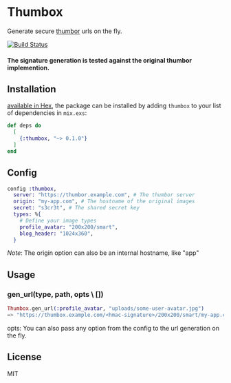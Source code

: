 # Thumbox

Generate secure [thumbor](http://thumbor.org) urls on the fly.

[![Build Status](https://travis-ci.org/webdeb/thumbox.svg?branch=master)](https://travis-ci.org/webdeb/thumbox)

#### The signature generation is tested against the original thumbor implemention.

## Installation

[available in Hex](https://hex.pm/packages/thumbox), the package can be installed
by adding `thumbox` to your list of dependencies in `mix.exs`:

```elixir
def deps do
  [
    {:thumbox, "~> 0.1.0"}
  ]
end
```

## Config

```elixir
config :thumbox,
  server: "https://thumbor.example.com", # The thumbor server
  origin: "my-app.com", # The hostname of the original images
  secret: "s3cr3t", # The shared secret key
  types: %{
    # Define your image types
    profile_avatar: "200x200/smart",
    blog_header: "1024x360",
  }
```

_Note_: The origin option can also be an internal hostname, like "app"

## Usage

### gen_url(type, path, opts \\ [])

```elixir
Thumbox.gen_url(:profile_avatar, "uploads/some-user-avatar.jpg")
=> "https://thumbox.example.com/<hmac-signature>/200x200/smart/my-app.com/uploads/some-user-avatar.jpg"
```

opts: You can also pass any option from the config to the url generation on the fly.

## License

MIT

